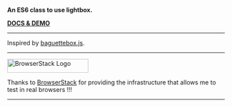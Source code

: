**An ES6 class to use lightbox.**

[__DOCS & DEMO__](https://amstramgram75.github.io/Amstramgram-Gallery/)

___
Inspired by <a href="https://feimosi.github.io/baguetteBox.js/" target="_blanck">baguettebox.js</a>.
___
<a href="https://www.browserstack.com/" target="_blank">
  <img src="https://browserstack.wpenginepowered.com/wp-content/themes/browserstack/img/bstack-logo-global.svg" width="188" height="32" alt="BrowserStack Logo">
</a>



Thanks to <a href="https://www.browserstack.com/" target="_blank">BrowserStack</a> for providing the infrastructure that allows me to test in real browsers !!!
___